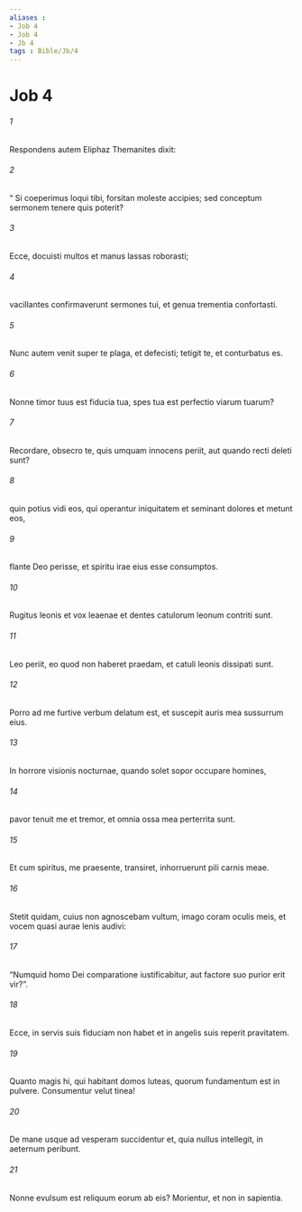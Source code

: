 ```yaml
---
aliases : 
- Job 4
- Job 4
- Jb 4
tags : Bible/Jb/4
---
```


# Job 4

###### 1
Respondens autem Eliphaz Themanites dixit:
###### 2
“ Si coeperimus loqui tibi, forsitan moleste accipies; sed conceptum sermonem tenere quis poterit?
###### 3
Ecce, docuisti multos et manus lassas roborasti;
###### 4
vacillantes confirmaverunt sermones tui, et genua trementia confortasti.
###### 5
Nunc autem venit super te plaga, et defecisti; tetigit te, et conturbatus es.
###### 6
Nonne timor tuus est fiducia tua, spes tua est perfectio viarum tuarum?
###### 7
Recordare, obsecro te, quis umquam innocens periit, aut quando recti deleti sunt?
###### 8
quin potius vidi eos, qui operantur iniquitatem et seminant dolores et metunt eos, 
###### 9
flante Deo perisse, et spiritu irae eius esse consumptos. 
###### 10
Rugitus leonis et vox leaenae et dentes catulorum leonum contriti sunt.
###### 11
Leo periit, eo quod non haberet praedam, et catuli leonis dissipati sunt.
###### 12
Porro ad me furtive verbum delatum est, et suscepit auris mea sussurrum eius.
###### 13
In horrore visionis nocturnae, quando solet sopor occupare homines,
###### 14
pavor tenuit me et tremor, et omnia ossa mea perterrita sunt. 
###### 15
Et cum spiritus, me praesente, transiret, inhorruerunt pili carnis meae.
###### 16
Stetit quidam, cuius non agnoscebam vultum, imago coram oculis meis, et vocem quasi aurae lenis audivi:
###### 17
“Numquid homo Dei comparatione iustificabitur, aut factore suo purior erit vir?”.
###### 18
Ecce, in servis suis fiduciam non habet et in angelis suis reperit pravitatem. 
###### 19
Quanto magis hi, qui habitant domos luteas, quorum fundamentum est in pulvere. Consumentur velut tinea!
###### 20
De mane usque ad vesperam succidentur et, quia nullus intellegit, in aeternum peribunt.
###### 21
Nonne evulsum est reliquum eorum ab eis? Morientur, et non in sapientia.
